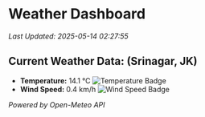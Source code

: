 
# Weather Dashboard

_Last Updated: 2025-05-14 02:27:55_

## Current Weather Data: (Srinagar, JK)
- **Temperature:** 14.1 °C ![Temperature Badge](https://img.shields.io/badge/Temperature-Low%20Temp-blue)
- **Wind Speed:** 0.4 km/h ![Wind Speed Badge](https://img.shields.io/badge/Wind%20Speed-Light%20Wind-blue)

*Powered by Open-Meteo API*
